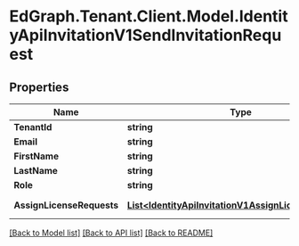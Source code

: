 # EdGraph.Tenant.Client.Model.IdentityApiInvitationV1SendInvitationRequest

## Properties

Name | Type | Description | Notes
------------ | ------------- | ------------- | -------------
**TenantId** | **string** |  | [optional] 
**Email** | **string** |  | [optional] 
**FirstName** | **string** |  | [optional] 
**LastName** | **string** |  | [optional] 
**Role** | **string** |  | [optional] 
**AssignLicenseRequests** | [**List&lt;IdentityApiInvitationV1AssignLicenseRequest&gt;**](IdentityApiInvitationV1AssignLicenseRequest.md) |  | [optional] [readonly] 

[[Back to Model list]](../README.md#documentation-for-models) [[Back to API list]](../README.md#documentation-for-api-endpoints) [[Back to README]](../README.md)

